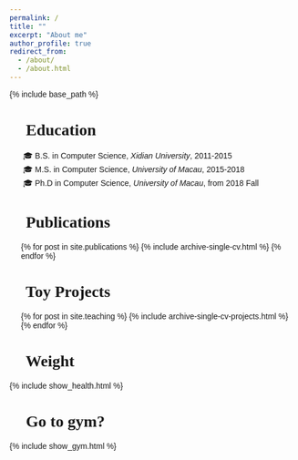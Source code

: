 ```yaml
---
permalink: /
title: ""
excerpt: "About me"
author_profile: true
redirect_from: 
  - /about/
  - /about.html
---
```


{% include base_path %}

<style type="text/css">
	h1,h2,h3,h4,h5,h6{
		font-family: 'Berkshire Swash', serif;
	}
	body{
		font-family: 'Stylish', sans-serif;
	}

</style>

👾 Education
=======
<ul style="list-style: none;">
<li>🎓 B.S. in Computer Science, <i>Xidian University</i>, 2011-2015</li>
<li>🎓 M.S. in Computer Science, <i>University of Macau</i>, 2015-2018</li>
<li>🎓 Ph.D in Computer Science, <i>University of Macau</i>, from 2018 Fall </li>
</ul>


<!-- Work Experience
=======
* Summer 2014: Web FrontEnd Engineer
  * Alibaba Group
  * Duties included: Taobao Moive -->

👾 Publications
=======
  <ul style='padding-left:20px'>{% for post in site.publications %}
    {% include archive-single-cv.html %}
  {% endfor %}</ul>
  

👾 Toy Projects
=======
  <ul style='padding-left:20px'>{% for post in site.teaching %}
    {% include archive-single-cv-projects.html %}
  {% endfor %}</ul>  

👾 Weight
=======
{% include show_health.html %}

👾 Go to gym?
=======
{% include show_gym.html %}
